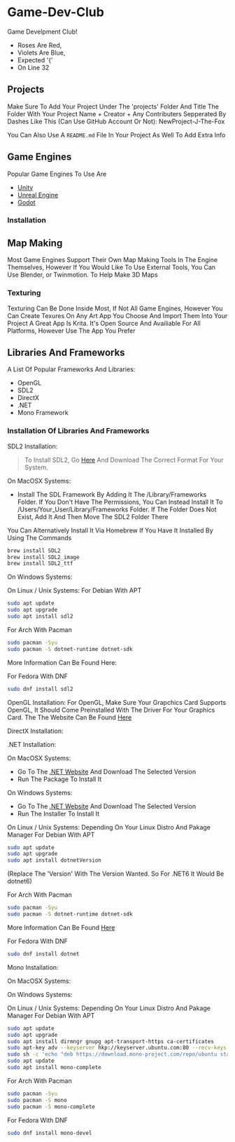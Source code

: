 # Game-Dev-Club

Game Develpment Club!

- Roses Are Red,
- Violets Are Blue,
- Expected '{'
- On Line 32

## Projects

Make Sure To Add Your Project Under The 'projects' Folder And Title The Folder With Your Project Name + Creator + Any Contributers Sepperated By Dashes
Like This (Can Use GitHub Account Or Not): NewProject-J-The-Fox

You Can Also Use A `README.md` File In Your Project As Well To Add Extra Info

## Game Engines

Popular Game Engines To Use Are

- [Unity](https://unity.com/)
- [Unreal Engine](https://www.unrealengine.com/en-US)
- [Godot](https://godotengine.org/en)

### Installation

## Map Making

Most Game Engines Support Their Own Map Making Tools In The Engine Themselves, However If You Would Like To Use External Tools, You Can Use Blender, or Twinmotion. To Help Make 3D Maps

### Texturing

Texturing Can Be Done Inside Most, If Not All Game Engines, However You Can Create Texures On Any Art App You Choose And Import Them Into Your Project A Great App Is Krita. It's Open Source And Availiable For All Platforms, However Use The App You Prefer

## Libraries And Frameworks

A List Of Popular Frameworks And Libraries:

- OpenGL
- SDL2
- DirectX
- .NET
- Mono Framework

### Installation Of Libraries And Frameworks

SDL2 Installation:

> To Install SDL2, Go [Here](https://github.com/libsdl-org/SDL/releases/tag/release-2.24.1) And Download The Correct Format For Your System.

On MacOSX Systems:

- Install The SDL Framework By Adding It The /Library/Frameworks Folder. If You Don't Have The Permissions, You Can Instead Install It To /Users/Your_User/Library/Frameworks Folder. If The Folder Does Not Exist, Add It And Then Move The SDL2 Folder There

You Can Alternatively Install It Via Homebrew If You Have It Installed By Using The Commands

```sh
brew install SDL2
brew install SDL2_image
brew install SDL2_ttf
```

On Windows Systems:

On Linux / Unix Systems:
For Debian With APT

```sh
sudo apt update
sudo apt upgrade
sudo apt install sdl2
```

For Arch With Pacman

```sh
sudo pacman -Syu
sudo pacman -S dotnet-runtime dotnet-sdk
```

More Information Can Be Found Here:

For Fedora With DNF

```sh
sudo dnf install sdl2
```

OpenGL Installation:
For OpenGL, Make Sure Your Grapchics Card Supports OpenGL, It Should Come Preinstalled With The Driver For Your Graphics Card. The The Website Can Be Found [Here](https://www.opengl.org/)

DirectX Installation:

.NET Installation:

On MacOSX Systems:

- Go To The [.NET Website](https://dotnet.microsoft.com/en-us/download) And Download The Selected Version
- Run The Package To Install It

On Windows Systems:

- Go To The [.NET Website](https://dotnet.microsoft.com/en-us/download) And Download The Selected Version
- Run The Installer To Install It

On Linux / Unix Systems:
Depending On Your Linux Distro And Pakage Manager
For Debian With APT

```sh
sudo apt update
sudo apt upgrade
sudo apt install dotnetVersion
```

(Replace The 'Version' With The Version Wanted. So For .NET6 It Would Be dotnet6)

For Arch With Pacman

```sh
sudo pacman -Syu
sudo pacman -S dotnet-runtime dotnet-sdk
```

More Information Can Be Found [Here](https://wiki.archlinux.org/title/.NET)

For Fedora With DNF

```sh
sudo dnf install dotnet
```

Mono Installation:

On MacOSX Systems:

On Windows Systems:

On Linux / Unix Systems:
Depending On Your Linux Distro And Pakage Manager
For Debian With APT

```sh
sudo apt update
sudo apt upgrade
sudo apt install dirmngr gnupg apt-transport-https ca-certificates
sudo apt-key adv --keyserver hkp://keyserver.ubuntu.com:80 --recv-keys 3FA7E0328081BFF6A14DA29AA6A19B38D3D831EF
sudo sh -c 'echo "deb https://download.mono-project.com/repo/ubuntu stable-bionic main" > /etc/apt/sources.list.d/mono-official-stable list'
sudo apt update
sudo apt install mono-complete
```

For Arch With Pacman

```sh
sudo pacman -Syu
sudo pacman -S mono
sudo pacman -S mono-complete
```

For Fedora With DNF

```sh
sudo dnf install mono-devel
```
